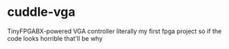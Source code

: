 # cuddle-vga
TinyFPGABX-powered VGA controller
literally my first fpga project so if the code looks horrible that'll be why
